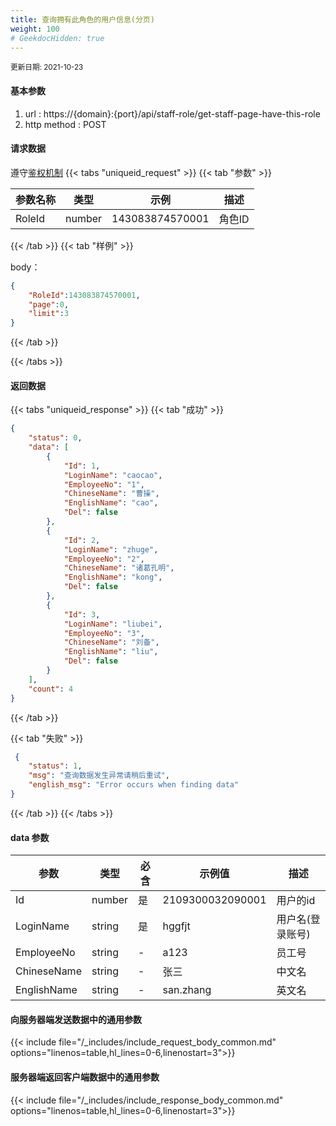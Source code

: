 ```yaml
---
title: 查询拥有此角色的用户信息(分页)
weight: 100
# GeekdocHidden: true
---
```


<small>更新日期: 2021-10-23</small>

#### 基本参数
1. url : https://{domain}:{port}/api/staff-role/get-staff-page-have-this-role
2. http method : POST

#### 请求数据
遵守[鉴权机制](/auth/)
{{< tabs "uniqueid_request" >}}
{{< tab "参数" >}} 

|  参数名称   |  类型 |  示例 |  描述 |
|  ----  | ----  | ----  | ----  |
|  RoleId  | number  | 143083874570001  | 角色ID |

{{< /tab >}}
{{< tab "样例" >}}



body： 

```json
{
    "RoleId":143083874570001,
    "page":0,
    "limit":3
}
```
{{< /tab >}}

{{< /tabs >}}


#### 返回数据


{{< tabs "uniqueid_response" >}}
{{< tab "成功" >}} 
```json
{
    "status": 0,
    "data": [
        {
            "Id": 1,
            "LoginName": "caocao",
            "EmployeeNo": "1",
            "ChineseName": "曹操",
            "EnglishName": "cao",
            "Del": false
        },
        {
            "Id": 2,
            "LoginName": "zhuge",
            "EmployeeNo": "2",
            "ChineseName": "诸葛孔明",
            "EnglishName": "kong",
            "Del": false
        },
        {
            "Id": 3,
            "LoginName": "liubei",
            "EmployeeNo": "3",
            "ChineseName": "刘备",
            "EnglishName": "liu",
            "Del": false
        }
    ],
    "count": 4
}
```   
{{< /tab >}}

{{< tab "失败" >}}
```json
 {
    "status": 1,
    "msg": "查询数据发生异常请稍后重试",
    "english_msg": "Error occurs when finding data"
}
```
{{< /tab >}}
{{< /tabs >}}
#### data 参数

|  参数   |  类型 |  必含 |  示例值 |  描述 |
|  ----  | ----  | ----  | ----  |----  |
|  Id  | number  | 是  | 2109300032090001  | 用户的id  |
|  LoginName  | string  | 是 | hggfjt  | 用户名(登录账号)  |
|  EmployeeNo  |  string  | - | a123  | 员工号  |
|  ChineseName  |  string  | - | 张三  | 中文名  |
|  EnglishName  |  string  | - | san.zhang  | 英文名  |


#### 向服务器端发送数据中的通用参数
{{< include file="/_includes/include_request_body_common.md"  options="linenos=table,hl_lines=0-6,linenostart=3">}}

#### 服务器端返回客户端数据中的通用参数

{{< include file="/_includes/include_response_body_common.md"  options="linenos=table,hl_lines=0-6,linenostart=3">}}
